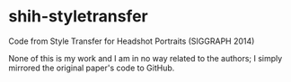 # shih-styletransfer
Code from Style Transfer for Headshot Portraits (SIGGRAPH 2014)

None of this is my work and I am in no way related to the authors; I simply mirrored the original paper's code to GitHub.
